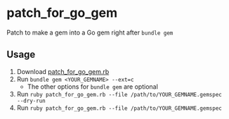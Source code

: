 # patch_for_go_gem
Patch to make a gem into a Go gem right after `bundle gem`

## Usage
1. Download [patch_for_go_gem.rb](patch_for_go_gem.rb)
2. Run `bundle gem <YOUR_GEMNAME> --ext=c`
    * The other options for `bundle gem` are optional
3. Run `ruby patch_for_go_gem.rb --file /path/to/YOUR_GEMNAME.gemspec --dry-run`
4. Run `ruby patch_for_go_gem.rb --file /path/to/YOUR_GEMNAME.gemspec`
